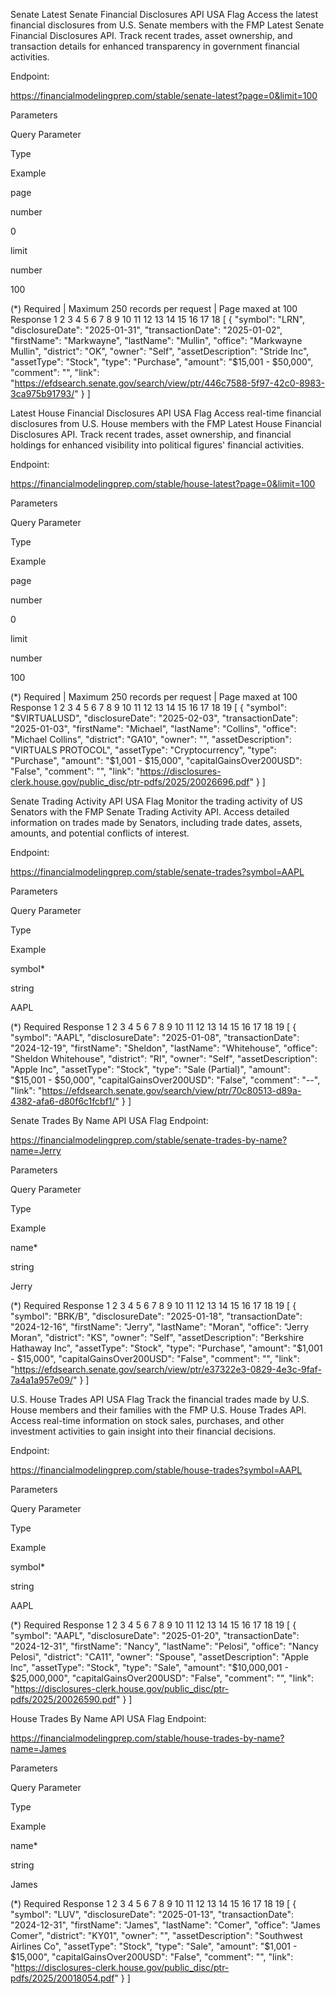 Senate
Latest Senate Financial Disclosures API
USA Flag
Access the latest financial disclosures from U.S. Senate members with the FMP Latest Senate Financial Disclosures API. Track recent trades, asset ownership, and transaction details for enhanced transparency in government financial activities.

Endpoint:

https://financialmodelingprep.com/stable/senate-latest?page=0&limit=100

Parameters

Query Parameter

Type

Example

page

number

0

limit

number

100

(\*) Required | Maximum 250 records per request | Page maxed at 100
Response
1
2
3
4
5
6
7
8
9
10
11
12
13
14
15
16
17
18
[
{
"symbol": "LRN",
"disclosureDate": "2025-01-31",
"transactionDate": "2025-01-02",
"firstName": "Markwayne",
"lastName": "Mullin",
"office": "Markwayne Mullin",
"district": "OK",
"owner": "Self",
"assetDescription": "Stride Inc",
"assetType": "Stock",
"type": "Purchase",
"amount": "$15,001 - $50,000",
"comment": "",
"link": "https://efdsearch.senate.gov/search/view/ptr/446c7588-5f97-42c0-8983-3ca975b91793/"
}
]

Latest House Financial Disclosures API
USA Flag
Access real-time financial disclosures from U.S. House members with the FMP Latest House Financial Disclosures API. Track recent trades, asset ownership, and financial holdings for enhanced visibility into political figures' financial activities.

Endpoint:

https://financialmodelingprep.com/stable/house-latest?page=0&limit=100

Parameters

Query Parameter

Type

Example

page

number

0

limit

number

100

(\*) Required | Maximum 250 records per request | Page maxed at 100
Response
1
2
3
4
5
6
7
8
9
10
11
12
13
14
15
16
17
18
19
[
{
"symbol": "$VIRTUALUSD",
"disclosureDate": "2025-02-03",
"transactionDate": "2025-01-03",
"firstName": "Michael",
"lastName": "Collins",
"office": "Michael Collins",
"district": "GA10",
"owner": "",
"assetDescription": "VIRTUALS PROTOCOL",
"assetType": "Cryptocurrency",
"type": "Purchase",
"amount": "$1,001 - $15,000",
"capitalGainsOver200USD": "False",
"comment": "",
"link": "https://disclosures-clerk.house.gov/public_disc/ptr-pdfs/2025/20026696.pdf"
}
]

Senate Trading Activity API
USA Flag
Monitor the trading activity of US Senators with the FMP Senate Trading Activity API. Access detailed information on trades made by Senators, including trade dates, assets, amounts, and potential conflicts of interest.

Endpoint:

https://financialmodelingprep.com/stable/senate-trades?symbol=AAPL

Parameters

Query Parameter

Type

Example

symbol\*

string

AAPL

(\*) Required
Response
1
2
3
4
5
6
7
8
9
10
11
12
13
14
15
16
17
18
19
[
{
"symbol": "AAPL",
"disclosureDate": "2025-01-08",
"transactionDate": "2024-12-19",
"firstName": "Sheldon",
"lastName": "Whitehouse",
"office": "Sheldon Whitehouse",
"district": "RI",
"owner": "Self",
"assetDescription": "Apple Inc",
"assetType": "Stock",
"type": "Sale (Partial)",
"amount": "$15,001 - $50,000",
"capitalGainsOver200USD": "False",
"comment": "--",
"link": "https://efdsearch.senate.gov/search/view/ptr/70c80513-d89a-4382-afa6-d80f6c1fcbf1/"
}
]

Senate Trades By Name API
USA Flag
Endpoint:

https://financialmodelingprep.com/stable/senate-trades-by-name?name=Jerry

Parameters

Query Parameter

Type

Example

name\*

string

Jerry

(\*) Required
Response
1
2
3
4
5
6
7
8
9
10
11
12
13
14
15
16
17
18
19
[
{
"symbol": "BRK/B",
"disclosureDate": "2025-01-18",
"transactionDate": "2024-12-16",
"firstName": "Jerry",
"lastName": "Moran",
"office": "Jerry Moran",
"district": "KS",
"owner": "Self",
"assetDescription": "Berkshire Hathaway Inc",
"assetType": "Stock",
"type": "Purchase",
"amount": "$1,001 - $15,000",
"capitalGainsOver200USD": "False",
"comment": "",
"link": "https://efdsearch.senate.gov/search/view/ptr/e37322e3-0829-4e3c-9faf-7a4a1a957e09/"
}
]

U.S. House Trades API
USA Flag
Track the financial trades made by U.S. House members and their families with the FMP U.S. House Trades API. Access real-time information on stock sales, purchases, and other investment activities to gain insight into their financial decisions.

Endpoint:

https://financialmodelingprep.com/stable/house-trades?symbol=AAPL

Parameters

Query Parameter

Type

Example

symbol\*

string

AAPL

(\*) Required
Response
1
2
3
4
5
6
7
8
9
10
11
12
13
14
15
16
17
18
19
[
{
"symbol": "AAPL",
"disclosureDate": "2025-01-20",
"transactionDate": "2024-12-31",
"firstName": "Nancy",
"lastName": "Pelosi",
"office": "Nancy Pelosi",
"district": "CA11",
"owner": "Spouse",
"assetDescription": "Apple Inc",
"assetType": "Stock",
"type": "Sale",
"amount": "$10,000,001 - $25,000,000",
"capitalGainsOver200USD": "False",
"comment": "",
"link": "https://disclosures-clerk.house.gov/public_disc/ptr-pdfs/2025/20026590.pdf"
}
]

House Trades By Name API
USA Flag
Endpoint:

https://financialmodelingprep.com/stable/house-trades-by-name?name=James

Parameters

Query Parameter

Type

Example

name\*

string

James

(\*) Required
Response
1
2
3
4
5
6
7
8
9
10
11
12
13
14
15
16
17
18
19
[
{
"symbol": "LUV",
"disclosureDate": "2025-01-13",
"transactionDate": "2024-12-31",
"firstName": "James",
"lastName": "Comer",
"office": "James Comer",
"district": "KY01",
"owner": "",
"assetDescription": "Southwest Airlines Co",
"assetType": "Stock",
"type": "Sale",
"amount": "$1,001 - $15,000",
"capitalGainsOver200USD": "False",
"comment": "",
"link": "https://disclosures-clerk.house.gov/public_disc/ptr-pdfs/2025/20018054.pdf"
}
]
